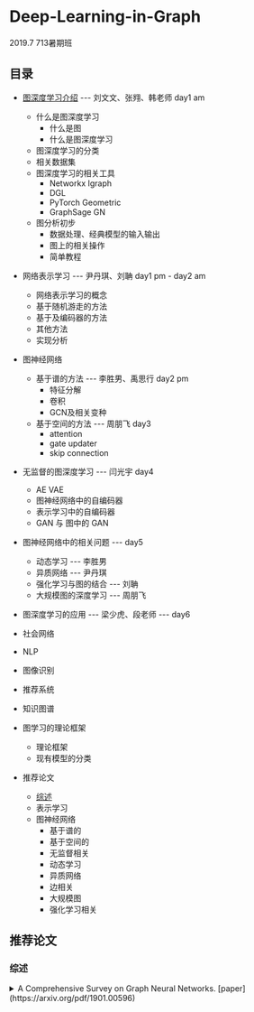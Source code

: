 # Deep-Learning-in-Graph
2019.7  713暑期班


## 目录
* [图深度学习介绍](#图深度学习介绍)  ---  刘文文、张翙、韩老师  day1 am
  * 什么是图深度学习
    * 什么是图
    * 什么是图深度学习
  * 图深度学习的分类
  * 相关数据集
  * 图深度学习的相关工具
    * Networkx Igraph
    * DGL
    * PyTorch Geometric
    * GraphSage GN 
  * 图分析初步
    * 数据处理、经典模型的输入输出
    * 图上的相关操作
    * 简单教程
* 网络表示学习   ---   尹丹琪、刘聃  day1 pm - day2 am 
  * 网络表示学习的概念
  * 基于随机游走的方法
  * 基于及编码器的方法
  * 其他方法
  * 实现分析
* 图神经网络
  * 基于谱的方法  ---   李胜男、禹思行  day2 pm
    * 特征分解
    * 卷积
    * GCN及相关变种
  * 基于空间的方法   ---  周朋飞  day3
    * attention 
    * gate updater
    * skip connection
* 无监督的图深度学习  ---  闫光宇 day4
  * AE VAE
  * 图神经网络中的自编码器
  * 表示学习中的自编码器
  * GAN 与 图中的 GAN
* 图神经网络中的相关问题  --- day5
  * 动态学习  ---  李胜男
  * 异质网络  ---  尹丹琪
  * 强化学习与图的结合 --- 刘聃
  * 大规模图的深度学习 --- 周朋飞
*  图深度学习的应用 ---  梁少虎、段老师  --- day6
  * 社会网络
  * NLP
  * 图像识别
  * 推荐系统
  * 知识图谱
* 图学习的理论框架
  * 理论框架
  * 现有模型的分类
   
* 推荐论文
  * [综述](#综述)
  * 表示学习
  * 图神经网络
    * 基于谱的
    * 基于空间的
    * 无监督相关
    * 动态学习
    * 异质网络
    * 边相关
    * 大规模图
    * 强化学习相关
  
  

## 推荐论文
### 综述
<details>
  <summary>A Comprehensive Survey on Graph Neural Networks. [paper](https://arxiv.org/pdf/1901.00596)</summary>
  @article{wu2019comprehensive,
    title={A comprehensive survey on graph neural networks},
    author={Wu, Zonghan and Pan, Shirui and Chen, Fengwen and Long, Guodong and Zhang, Chengqi and Yu, Philip S},
    journal={arXiv preprint arXiv:1901.00596},
    year={2019}
  }
</details>

